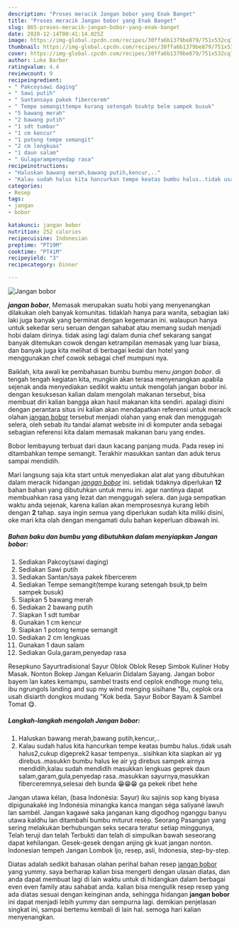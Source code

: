 ```yaml
---
description: "Proses meracik Jangan bobor yang Enak Banget"
title: "Proses meracik Jangan bobor yang Enak Banget"
slug: 865-proses-meracik-jangan-bobor-yang-enak-banget
date: 2020-12-14T00:41:14.025Z
image: https://img-global.cpcdn.com/recipes/30ffa6b1379be879/751x532cq70/jangan-bobor-foto-resep-utama.jpg
thumbnail: https://img-global.cpcdn.com/recipes/30ffa6b1379be879/751x532cq70/jangan-bobor-foto-resep-utama.jpg
cover: https://img-global.cpcdn.com/recipes/30ffa6b1379be879/751x532cq70/jangan-bobor-foto-resep-utama.jpg
author: Luke Barber
ratingvalue: 4.4
reviewcount: 9
recipeingredient:
- " Pakcoysawi daging"
- " Sawi putih"
- " Santansaya pakek fibercerem"
- " Tempe semangittempe kurang setengah bsuktp belm sampek busuk"
- "5 bawang merah"
- "2 bawang putih"
- "1 sdt tumbar"
- "1 cm kencur"
- "1 potong tempe semangit"
- "2 cm lengkuas"
- "1 daun salam"
- " Gulagarampenyedap rasa"
recipeinstructions:
- "Haluskan bawang merah,bawang putih,kencur,.."
- "Kalau sudah halus kita hancurkan tempe keatas bumbu halus..tidak usah halus2,cukup digeprek2 kasar tempenya...sisihkan kita siapkan air yg direbus..masukkn bumbu halus ke air yg direbus sampek airnya mendidih,kalau sudah mendidih masukkan lengkuas geprek daun salam,garam,gula,penyedap rasa..masukkan sayurnya,masukkan fiberceremnya,selesai deh bunda 😁😁😁 ga pekek ribet hehe"
categories:
- Resep
tags:
- jangan
- bobor

katakunci: jangan bobor 
nutrition: 252 calories
recipecuisine: Indonesian
preptime: "PT19M"
cooktime: "PT41M"
recipeyield: "3"
recipecategory: Dinner

---
```



![Jangan bobor](https://img-global.cpcdn.com/recipes/30ffa6b1379be879/751x532cq70/jangan-bobor-foto-resep-utama.jpg)

<b><i>jangan bobor</i></b>, Memasak merupakan suatu hobi yang menyenangkan dilakukan oleh banyak komunitas. tidaklah hanya para wanita, sebagian laki laki juga banyak yang berminat dengan kegemaran ini. walaupun hanya untuk sekedar seru seruan dengan sahabat atau memang sudah menjadi hobi dalam dirinya. tidak asing lagi dalam dunia chef sekarang sangat banyak ditemukan cowok dengan ketrampilan memasak yang luar biasa, dan banyak juga kita melihat di berbagai kedai dan hotel yang menggunakan chef cowok sebagai chef mumpuni nya.

Baiklah, kita awali ke pembahasan bumbu bumbu menu <i>jangan bobor</i>. di tengah tengah kegiatan kita, mungkin akan terasa menyenangkan apabila sejenak anda menyediakan sedikit waktu untuk mengolah jangan bobor ini. dengan kesuksesan kalian dalam mengolah makanan tersebut, bisa membuat diri kalian bangga akan hasil makanan kita sendiri. apalagi disini dengan perantara situs ini kalian akan mendapatkan referensi untuk meracik olahan <u>jangan bobor</u> tersebut menjadi olahan yang enak dan menggugah selera, oleh sebab itu tandai alamat website ini di komputer anda sebagai sebagian referensi kita dalam memasak makanan baru yang endes.

Bobor lembayung terbuat dari daun kacang panjang muda. Pada resep ini ditambahkan tempe semangit. Terakhir masukkan santan dan aduk terus sampai mendidih.


Mari langsung saja kita start untuk menyediakan alat alat yang dibutuhkan dalam meracik hidangan <u><i>jangan bobor</i></u> ini. setidak tidaknya diperlukan <b>12</b> bahan bahan yang dibutuhkan untuk menu ini. agar nantinya dapat membuahkan rasa yang lezat dan menggugah selera. dan juga sempatkan waktu anda sejenak, karena kalian akan memprosesnya kurang lebih dengan <b>2</b> tahap. saya ingin semua yang diperlukan sudah kita miliki disini, oke mari kita olah dengan mengamati dulu bahan keperluan dibawah ini.

<!--inarticleads1-->

##### Bahan baku dan bumbu yang dibutuhkan dalam menyiapkan Jangan bobor:

1. Sediakan  Pakcoy(sawi daging)
1. Sediakan  Sawi putih
1. Sediakan  Santan/saya pakek fibercerem
1. Sediakan  Tempe semangit(tempe kurang setengah bsuk,tp belm sampek busuk)
1. Siapkan 5 bawang merah
1. Sediakan 2 bawang putih
1. Siapkan 1 sdt tumbar
1. Gunakan 1 cm kencur
1. Siapkan 1 potong tempe semangit
1. Sediakan 2 cm lengkuas
1. Gunakan 1 daun salam
1. Sediakan  Gula,garam,penyedap rasa


Resepkuno Sayurtradisional Sayur Oblok Oblok Resep Simbok Kuliner Hoby Masak. Nonton Bokep Jangan Keluarin Didalam Sayang. Jangan bobor bayem lan kates kemampu, sambel trasts end ceplok endhoge mung telu, ibu ngrungols landing and sup my wind menging sisihane &#34;Bu, ceplok ora usah disiarth dongkos mudang &#34;Kok beda. Sayur Bobor Bayam &amp; Sambel Tomat 😋. 

<!--inarticleads2-->

##### Langkah-langkah mengolah Jangan bobor:

1. Haluskan bawang merah,bawang putih,kencur,..
1. Kalau sudah halus kita hancurkan tempe keatas bumbu halus..tidak usah halus2,cukup digeprek2 kasar tempenya...sisihkan kita siapkan air yg direbus..masukkn bumbu halus ke air yg direbus sampek airnya mendidih,kalau sudah mendidih masukkan lengkuas geprek daun salam,garam,gula,penyedap rasa..masukkan sayurnya,masukkan fiberceremnya,selesai deh bunda 😁😁😁 ga pekek ribet hehe


Jangan utawa kélan, (basa Indonésia: Sayur) iku sajinis sop kang biyasa dipigunakaké ing Indonésia minangka kanca mangan séga saliyané lawuh lan sambél. Jangan kagawé saka janganan kang digodhog nganggu banyu utawa kaldhu lan ditambahi bumbu miturut resèp. Seorang Pasangan yang sering melakukan berhubungan seks secara teratur setiap minggunya, Telah teruji dan telah Terbukti dan telah di simpulkan bawah seseorang dapat kehilangan. Gesek-gesek dengan anjing gk kuat jangan nonton. Indonesian tempeh Jangan Lombok Ijo, resep, asli, Indonesia, step-by-step. 

Diatas adalah sedikit bahasan olahan perihal bahan resep <u>jangan bobor</u> yang yummy. saya berharap kalian bisa mengerti dengan ulasan diatas, dan anda dapat membuat lagi di lain waktu untuk di hidangkan dalam berbagai even even family atau sahabat anda. kalian bisa mengulik resep resep yang ada diatas sesuai dengan keinginan anda, sehingga hidangan <b>jangan bobor</b> ini dapat menjadi lebih yummy dan sempurna lagi. demikian penjelasan singkat ini, sampai bertemu kembali di lain hal. semoga hari kalian menyenangkan.
